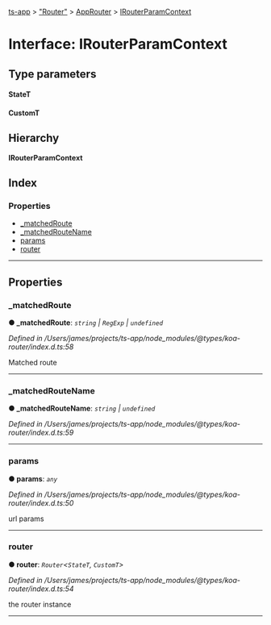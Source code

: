 [ts-app](../README.md) > ["Router"](../modules/_router_.md) > [AppRouter](../classes/_router_.approuter.md) > [IRouterParamContext](../interfaces/_router_.approuter.irouterparamcontext.md)

# Interface: IRouterParamContext

## Type parameters
#### StateT 
#### CustomT 
## Hierarchy

**IRouterParamContext**

## Index

### Properties

* [_matchedRoute](_router_.approuter.irouterparamcontext.md#_matchedroute)
* [_matchedRouteName](_router_.approuter.irouterparamcontext.md#_matchedroutename)
* [params](_router_.approuter.irouterparamcontext.md#params)
* [router](_router_.approuter.irouterparamcontext.md#router)

---

## Properties

<a id="_matchedroute"></a>

###  _matchedRoute

**● _matchedRoute**: *`string` \| `RegExp` \| `undefined`*

*Defined in /Users/james/projects/ts-app/node_modules/@types/koa-router/index.d.ts:58*

Matched route

___
<a id="_matchedroutename"></a>

###  _matchedRouteName

**● _matchedRouteName**: *`string` \| `undefined`*

*Defined in /Users/james/projects/ts-app/node_modules/@types/koa-router/index.d.ts:59*

___
<a id="params"></a>

###  params

**● params**: *`any`*

*Defined in /Users/james/projects/ts-app/node_modules/@types/koa-router/index.d.ts:50*

url params

___
<a id="router"></a>

###  router

**● router**: *`Router`<`StateT`, `CustomT`>*

*Defined in /Users/james/projects/ts-app/node_modules/@types/koa-router/index.d.ts:54*

the router instance

___


